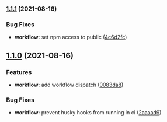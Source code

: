 ### [1.1.1](https://github.com/psyrendust/gen-vscode-tasks/compare/v1.1.0...v1.1.1) (2021-08-16)

### Bug Fixes

- **workflow:** set npm access to public ([4c6d2fc](https://github.com/psyrendust/gen-vscode-tasks/commit/4c6d2fc9b87e9fcdca645911fcd6165a96023fda))

## [1.1.0](https://github.com/psyrendust/gen-vscode-tasks/compare/v1.0.0...v1.1.0) (2021-08-16)

### Features

- **workflow:** add workflow dispatch ([0083da8](https://github.com/psyrendust/gen-vscode-tasks/commit/0083da8102ea6417cc5c523129cc27cf1e5ba06b))

### Bug Fixes

- **workflow:** prevent husky hooks from running in ci ([2aaaad9](https://github.com/psyrendust/gen-vscode-tasks/commit/2aaaad96d4d55bfe66aa9b447a1f8cea2fef4448))
